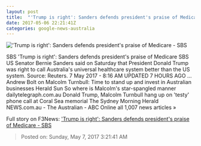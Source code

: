 ```yaml
---
layout: post
title:  "'Trump is right': Sanders defends president's praise of Medicare - SBS"
date: 2017-05-06 22:21:41Z
categories: google-news-australia
---
```


!['Trump is right': Sanders defends president's praise of Medicare - SBS](http://www.sbs.com.au/news/sites/sbs.com.au.news/files/bern_0.jpg)

SBS 'Trump is right': Sanders defends president's praise of Medicare SBS US Senator Bernie Sanders said on Saturday that President Donald Trump was right to call Australia's universal healthcare system better than the US system. Source: Reuters. 7 May 2017 - 8:16 AM UPDATED 7 HOURS AGO ... Andrew Bolt on Malcolm Turnbull: Time to stand up and invest in Australian businesses Herald Sun So where is Malcolm's star-spangled manner dailytelegraph.com.au Donald Trump, Malcolm Turnbull hang up on 'testy' phone call at Coral Sea memorial The Sydney Morning Herald NEWS.com.au - The Australian - ABC Online all 1,007 news articles »


Full story on F3News: ['Trump is right': Sanders defends president's praise of Medicare - SBS](http://www.f3nws.com/n/fQZbgG)

> Posted on: Sunday, May 7, 2017 3:21:41 AM

